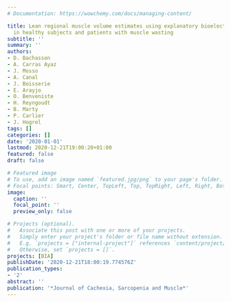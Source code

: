 ```yaml
---
# Documentation: https://wowchemy.com/docs/managing-content/

title: Lean regional muscle volume estimates using explanatory bioelectrical models
  in healthy subjects and patients with muscle wasting
subtitle: ''
summary: ''
authors:
- D. Bachasson
- A. Carras Ayaz
- J. Mosso
- A. Canal
- J. Boisserie
- E. Arayjo
- O. Benveniste
- H. Reyngoudt
- B. Marty
- P. Carlier
- J. Hogrel
tags: []
categories: []
date: '2020-01-01'
lastmod: 2020-12-21T19:00:20+01:00
featured: false
draft: false

# Featured image
# To use, add an image named `featured.jpg/png` to your page's folder.
# Focal points: Smart, Center, TopLeft, Top, TopRight, Left, Right, BottomLeft, Bottom, BottomRight.
image:
  caption: ''
  focal_point: ''
  preview_only: false

# Projects (optional).
#   Associate this post with one or more of your projects.
#   Simply enter your project's folder or file name without extension.
#   E.g. `projects = ["internal-project"]` references `content/project/deep-learning/index.md`.
#   Otherwise, set `projects = []`.
projects: [BIA]
publishDate: '2020-12-21T18:00:19.774576Z'
publication_types:
- '2'
abstract: ''
publication: '*Journal of Cachexia, Sarcopenia and Muscle*'
---
```

